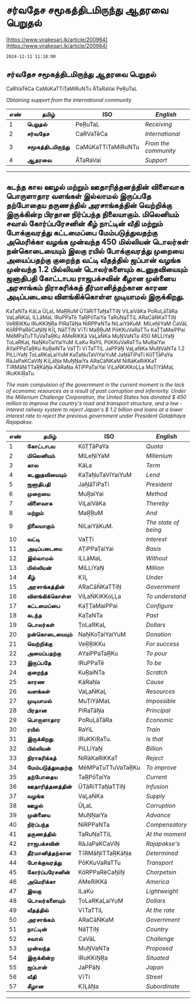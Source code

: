 # சர்வதேச சமூகத்திடமிருந்து ஆதரவை பெறுதல்

[https://www.virakesari.lk/article/200964](https://www.virakesari.lk/article/200964)

`2024-12-11 11:18:00`

## சர்வதேச சமூகத்திடமிருந்து ஆதரவை பெறுதல்

CaRVaTēCa CaMūKaTTiṬaMiRuNTu ĀTaRaVai PeṞuTaL

*Obtaining support from the international community*

எண்|**தமிழ்**|ISO|*English*
---|---|---|---
1|**பெறுதல்**|PeṞuTaL|*Receiving*
2|**சர்வதேச**|CaRVaTēCa|*International*
3|**சமூகத்திடமிருந்து**|CaMūKaTTiṬaMiRuNTu|*From the community*
4|**ஆதரவை**|ĀTaRaVai|*Support*

---

## கடந்த கால ஊழல் மற்றும் ஊதாரித்தனத்தின் விளைவாக பொருளாதார வளங்கள் இல்லாமல் இருப்பதே தற்போதைய தருணத்தில் அரசாங்கத்தின் வெற்றிக்கு இருக்கின்ற பிரதான நிர்ப்பந்த நிலையாகும். மிலெனியம் சவால் கோர்ப்பரேசனின் கீழ் நாட்டின் வீதி மற்றும் போக்குவரத்து கட்டமைப்பை மேம்படுத்துவதற்கு அமெரிக்கா வழங்க முன்வந்த 450 மில்லியன் டொலர்கள் நன்கொடையையும் இலகு ரயில் போக்குவரத்து முறையை அயைப்பதற்கு குறைந்த வட்டி வீதத்தில் ஜப்பான் வழங்க முன்வந்த 1.2 பில்லியன் டொலர்களையும் கடனுதவியையும் ஜனாதிபதி கோட்டாபய ராஜபக்சவின் கீழான முன்னைய அரசாங்கம் நிராகரிக்கத் தீர்மானித்தற்கான காரண அடிப்படையை விளங்கிக்கொள்ள முடியாமல் இருக்கிறது.

KaṬaNTa KāLa ŪḺaL MaṞṞuM ŪTāRiTTaṈaTTiṈ ViḶaiVāKa PoRuḶāTāRa VaḶaṄKaḶ ILLāMaL IRuPPaTē TaṞPōTaiYa TaRuṆaTTiL ARaCāṄKaTTiṈ VeṞṞiKKu IRuKKiṈṞa PiRaTāṈa NiRPPaNTa NiLaiYāKuM. MiLeṈiYaM CaVāL KōRPPaRēCaṈiṈ KīḺ NāṬṬiṈ VīTi MaṞṞuM PōKKuVaRaTTu KaṬṬaMaiPPai MēMPaṬuTTuVaTaṞKu AMeRiKKā VaḺaṄKa MuṈVaNTa 450 MiLLiYaṈ ṬoLaRKaḶ NaṈKoṬaiYaiYuM ILaKu RaYiL PōKKuVaRaTTu MuṞaiYai AYaiPPaTaṞKu KuṞaiNTa VaṬṬi VīTaTTiL JaPPāṈ VaḺaṄKa MuṈVaNTa 1.2 PiLLiYaṈ ṬoLaRKaḶaiYuM KaṬaṈuTaViYaiYuM JaṈāTiPaTi KōṬṬāPaYa RāJaPaKCaViṈ KīḺāṈa MuṈṈaiYa ARaCāṄKaM NiRāKaRiKKaT TīRMāṈiTTaṞKāṈa KāRaṆa AṬiPPaṬaiYai ViḶaṄKiKKoḶḶa MuṬiYāMaL IRuKKiṞaTu.

*The main compulsion of the government in the current moment is the lack of economic resources as a result of past corruption and inferiority. Under the Millenium Challenge Corporation, the United States has donated $ 450 million to improve the country's road and transport structure, and a low -interest railway system to reject Japan's $ 1.2 billion and loans at a lower interest rate to reject the previous government under President Gotabhaya Rajapakse.*

எண்|**தமிழ்**|ISO|*English*
---|---|---|---
1|**கோட்டாபய**|KōṬṬāPaYa|*Quota*
2|**மிலெனியம்**|MiLeṈiYaM|*Millenium*
3|**கால**|KāLa|*Term*
4|**கடனுதவியையும்**|KaṬaṈuTaViYaiYuM|*Lend*
5|**ஜனாதிபதி**|JaṈāTiPaTi|*President*
6|**முறையை**|MuṞaiYai|*Method*
7|**விளைவாக**|ViḶaiVāKa|*Thereby*
8|**மற்றும்**|MaṞṞuM|*And*
9|**நிலையாகும்**|NiLaiYāKuM.|*The state of being*
10|**வட்டி**|VaṬṬi|*Interest*
11|**அடிப்படையை**|AṬiPPaṬaiYai|*Basis*
12|**இல்லாமல்**|ILLāMaL|*Without*
13|**மில்லியன்**|MiLLiYaṈ|*Million*
14|**கீழ்**|KīḺ|*Under*
15|**அரசாங்கத்தின்**|ARaCāṄKaTTiṈ|*Government*
16|**விளங்கிக்கொள்ள**|ViḶaṄKiKKoḶḶa|*To understand*
17|**கட்டமைப்பை**|KaṬṬaMaiPPai|*Configure*
18|**கடந்த**|KaṬaNTa|*Past*
19|**டொலர்கள்**|ṬoLaRKaḶ|*Dollars*
20|**நன்கொடையையும்**|NaṈKoṬaiYaiYuM|*Donation*
21|**வெற்றிக்கு**|VeṞṞiKKu|*For success*
22|**அயைப்பதற்கு**|AYaiPPaTaṞKu|*To pour*
23|**இருப்பதே**|IRuPPaTē|*To be*
24|**குறைந்த**|KuṞaiNTa|*Scratch*
25|**காரண**|KāRaṆa|*Cause*
26|**வளங்கள்**|VaḶaṄKaḶ|*Resources*
27|**முடியாமல்**|MuṬiYāMaL|*Impossible*
28|**பிரதான**|PiRaTāṈa|*Principal*
29|**பொருளாதார**|PoRuḶāTāRa|*Economic*
30|**ரயில்**|RaYiL|*Train*
31|**இருக்கிறது**|IRuKKiṞaTu.|*Is that*
32|**பில்லியன்**|PiLLiYaṈ|*Billion*
33|**நிராகரிக்கத்**|NiRāKaRiKKaT|*Reject*
34|**மேம்படுத்துவதற்கு**|MēMPaṬuTTuVaTaṞKu|*To improve*
35|**தற்போதைய**|TaṞPōTaiYa|*Current*
36|**ஊதாரித்தனத்தின்**|ŪTāRiTTaṈaTTiṈ|*Infusion*
37|**வழங்க**|VaḺaṄKa|*Supply*
38|**ஊழல்**|ŪḺaL|*Corruption*
39|**முன்னைய**|MuṈṈaiYa|*Advance*
40|**நிர்ப்பந்த**|NiRPPaNTa|*Compensatory*
41|**தருணத்தில்**|TaRuṆaTTiL|*At the moment*
42|**ராஜபக்சவின்**|RāJaPaKCaViṈ|*Rajapakse's*
43|**தீர்மானித்தற்கான**|TīRMāṈiTTaṞKāṈa|*Determined*
44|**போக்குவரத்து**|PōKKuVaRaTTu|*Transport*
45|**கோர்ப்பரேசனின்**|KōRPPaRēCaṈiṈ|*Chorpetsin*
46|**அமெரிக்கா**|AMeRiKKā|*America*
47|**இலகு**|ILaKu|*Lightweight*
48|**டொலர்களையும்**|ṬoLaRKaḶaiYuM|*Dollars*
49|**வீதத்தில்**|VīTaTTiL|*At the rate*
50|**அரசாங்கம்**|ARaCāṄKaM|*Government*
51|**நாட்டின்**|NāṬṬiṈ|*Country*
52|**சவால்**|CaVāL|*Challenge*
53|**முன்வந்த**|MuṈVaNTa|*Proposed*
54|**இருக்கின்ற**|IRuKKiṈṞa|*Situated*
55|**ஜப்பான்**|JaPPāṈ|*Japan*
56|**வீதி**|VīTi|*Street*
57|**கீழான**|KīḺāṈa|*Subordinate*

---
